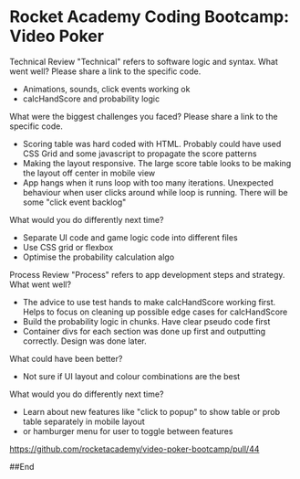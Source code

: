 # Rocket Academy Coding Bootcamp: Video Poker

Technical Review
"Technical" refers to software logic and syntax.
What went well? Please share a link to the specific code.

- Animations, sounds, click events working ok
- calcHandScore and probability logic

What were the biggest challenges you faced? Please share a link to the specific code.

- Scoring table was hard coded with HTML. Probably could have used CSS Grid and some javascript to propagate the score patterns
- Making the layout responsive. The large score table looks to be making the layout off center in mobile view
- App hangs when it runs loop with too many iterations. Unexpected behaviour when user clicks around while loop is running. There will be some "click event backlog"

What would you do differently next time?

- Separate UI code and game logic code into different files
- Use CSS grid or flexbox
- Optimise the probability calculation algo

Process Review
"Process" refers to app development steps and strategy.
What went well?

- The advice to use test hands to make calcHandScore working first. Helps to focus on cleaning up possible edge cases for calcHandScore
- Build the probability logic in chunks. Have clear pseudo code first
- Container divs for each section was done up first and outputting correctly. Design was done later.

What could have been better?

- Not sure if UI layout and colour combinations are the best

What would you do differently next time?

- Learn about new features like "click to popup" to show table or prob table separately in mobile layout
- or hamburger menu for user to toggle between features

https://github.com/rocketacademy/video-poker-bootcamp/pull/44

##End
